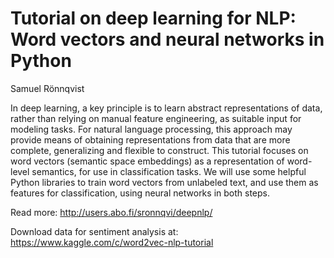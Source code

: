 # Tutorial on deep learning for NLP: Word vectors and neural networks in Python

Samuel Rönnqvist

In deep learning, a key principle is to learn abstract representations
of data, rather than relying on manual feature engineering, as suitable
input for modeling tasks. For natural language processing, this approach
may provide means of obtaining representations from data that are more
complete, generalizing and flexible to construct. This tutorial focuses
on word vectors (semantic space embeddings) as a representation of
word-level semantics, for use in classification tasks. We will use some
helpful Python libraries to train word vectors from unlabeled text, and
use them as features for classification, using neural networks in both
steps.

Read more: http://users.abo.fi/sronnqvi/deepnlp/

Download data for sentiment analysis at: https://www.kaggle.com/c/word2vec-nlp-tutorial

